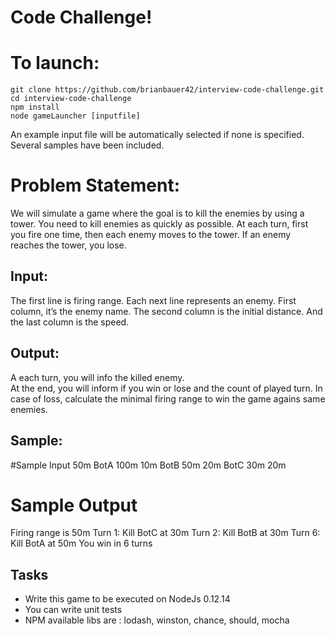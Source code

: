 # Code Challenge!


# To launch:
```
git clone https://github.com/brianbauer42/interview-code-challenge.git
cd interview-code-challenge
npm install
node gameLauncher [inputfile]
```
An example input file will be automatically selected if none is specified. Several samples have been included.


# Problem Statement:
We will simulate a game where the goal is to kill the enemies by using a tower.  You need to kill enemies as quickly as possible. 
At each turn, first you fire one time, then each enemy moves to the tower. 
If an enemy reaches the tower, you lose.

## Input:
The first line is firing range. 
Each next line represents an enemy. 
First column, it’s the enemy name. The second column is the initial distance. And the last column is the speed.

## Output:  
A each turn, you will info the killed enemy.  
At the end, you will inform if you win or lose and the count of played turn. 
In case of loss, calculate the minimal firing range to win the game agains same enemies.

## Sample:

#Sample Input 
50m 
BotA 100m 10m
BotB 50m 20m
BotC 30m 20m

# Sample Output
Firing range is 50m
Turn 1: Kill BotC at 30m
Turn 2: Kill BotB at 30m
Turn 6: Kill BotA at 50m
You win in 6 turns

## Tasks
- Write this game to be executed on NodeJs 0.12.14
- You can write unit tests
- NPM available libs are : lodash, winston, chance, should, mocha
